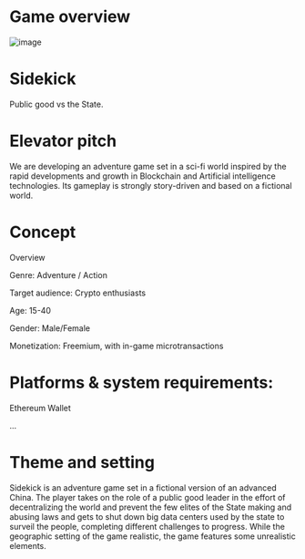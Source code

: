 # Game overview

![image](https://github.com/EngrGord/SideKick/blob/main/assets/futuristic-city-landscape-vector-27449986.jpg)


# Sidekick

Public good vs the State.

# Elevator pitch

We are developing an adventure game set in a sci-fi world inspired by the rapid developments and growth in Blockchain and Artificial intelligence technologies. Its gameplay is strongly story-driven and based on a fictional world.

# Concept

Overview

Genre: Adventure / Action

Target audience: Crypto enthusiasts

Age: 15-40

Gender: Male/Female

Monetization: Freemium, with in-game microtransactions

# Platforms & system requirements:  

Ethereum Wallet

...

# Theme and setting

Sidekick is an adventure game set in a fictional version of an advanced China. The player takes on the role of a public good leader in the effort of decentralizing the world and prevent the few elites of the State making and abusing laws and gets to shut down big data centers used by the state to surveil the people, completing different challenges to progress. While the geographic setting of the game realistic, the game features some unrealistic  elements.
